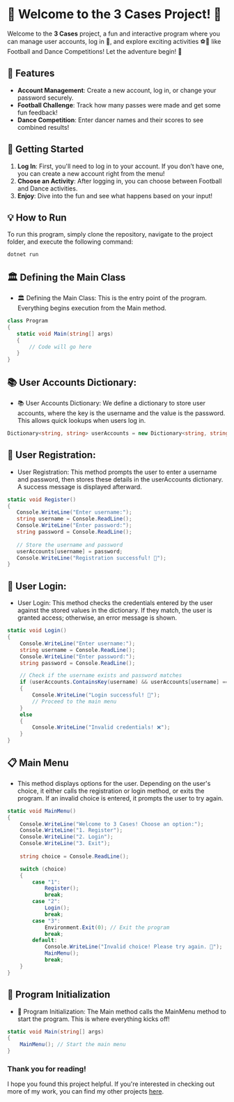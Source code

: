 # 🎉 Welcome to the 3 Cases Project! 🎉

 Welcome to the **3 Cases** project, a fun and interactive program where you can manage user accounts, log in 🔑, and explore exciting activities ⚽️💃 like Football and Dance Competitions! 
 Let the adventure begin! 🚀
## 📝 Features

- **Account Management**: Create a new account, log in, or change your password securely.
- **Football Challenge**: Track how many passes were made and get some fun feedback!
- **Dance Competition**: Enter dancer names and their scores to see combined results!

## 🚀 Getting Started

1. **Log In**: First, you'll need to log in to your account. If you don’t have one, you can create a new account right from the menu!
2. **Choose an Activity**: After logging in, you can choose between Football and Dance activities.
3. **Enjoy**: Dive into the fun and see what happens based on your input!

## 💡 How to Run

To run this program, simply clone the repository, navigate to the project folder, and execute the following command:

```bash
dotnet run
```
## 🏛️ Defining the Main Class
- 🏛️ Defining the Main Class: This is the entry point of the program. Everything begins execution from the Main method.
 ```csharp
class Program
{
    static void Main(string[] args)
    {
        // Code will go here
    }
}
```
## 📚 User Accounts Dictionary:
- 📚 User Accounts Dictionary: We define a dictionary to store user accounts, where the key is the username and the value is the password. This allows quick lookups when users log in.  
 ```csharp
Dictionary<string, string> userAccounts = new Dictionary<string, string>();
```
  

## 📝 User Registration:
- User Registration: This method prompts the user to enter a username and password, then stores these details in the userAccounts dictionary. A success message is displayed afterward.
 ```csharp
static void Register()
{
    Console.WriteLine("Enter username:");
    string username = Console.ReadLine();
    Console.WriteLine("Enter password:");
    string password = Console.ReadLine();
    
    // Store the username and password
    userAccounts[username] = password;
    Console.WriteLine("Registration successful! 🎉");
}
```
## 🔐 User Login:
- User Login: This method checks the credentials entered by the user against the stored values in the dictionary. If they match, the user is granted access; otherwise, an error message is shown.
```csharp
static void Login()
{
    Console.WriteLine("Enter username:");
    string username = Console.ReadLine();
    Console.WriteLine("Enter password:");
    string password = Console.ReadLine();

    // Check if the username exists and password matches
    if (userAccounts.ContainsKey(username) && userAccounts[username] == password)
    {
        Console.WriteLine("Login successful! 🎊");
        // Proceed to the main menu
    }
    else
    {
        Console.WriteLine("Invalid credentials! ❌");
    }
}
```
## 📋 Main Menu
- This method displays options for the user. Depending on the user's choice, it either calls the registration or login method, or exits the program. If an invalid choice is entered, it prompts the user to try again.
```csharp  
static void MainMenu()
{
    Console.WriteLine("Welcome to 3 Cases! Choose an option:");
    Console.WriteLine("1. Register");
    Console.WriteLine("2. Login");
    Console.WriteLine("3. Exit");
    
    string choice = Console.ReadLine();

    switch (choice)
    {
        case "1":
            Register();
            break;
        case "2":
            Login();
            break;
        case "3":
            Environment.Exit(0); // Exit the program
            break;
        default:
            Console.WriteLine("Invalid choice! Please try again. 🔄");
            MainMenu();
            break;
    }
}
```
## 🚀 Program Initialization
- 🚀 Program Initialization: The Main method calls the MainMenu method to start the program. This is where everything kicks off!
```csharp
static void Main(string[] args)
{
    MainMenu(); // Start the main menu
}


```
### Thank you for reading!

I hope you found this project helpful. If you're interested in checking out more of my work, you can find my other projects [here](https://github.com/PlutoGamerpro?tab=stars).
